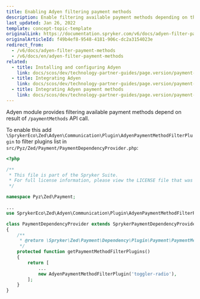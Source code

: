 ```yaml
---
title: Enabling Adyen filtering payment methods
description: Enable filtering available payment methods depending on the result of /paymentMethods API call in the Spryker Commerce OS.
last_updated: Jan 26, 2022
template: concept-topic-template
originalLink: https://documentation.spryker.com/v6/docs/adyen-filter-payment-methods
originalArticleId: f49b4ef8-9548-4181-906c-dc2a3154023e
redirect_from:
  - /v6/docs/adyen-filter-payment-methods
  - /v6/docs/en/adyen-filter-payment-methods
related:
  - title: Installing and configuring Adyen
    link: docs/scos/dev/technology-partner-guides/page.version/payment-partners/adyen/installing-and-configuring-adyen.html
  - title: Integrating Adyen
    link: docs/scos/dev/technology-partner-guides/page.version/payment-partners/adyen/integrating-adyen.html
  - title: Integrating Adyen payment methods
    link: docs/scos/dev/technology-partner-guides/page.version/payment-partners/adyen/integrating-adyen-payment-methods.html
---
```


Adyen module provides filtering available payment methods depend on result of `/paymentMethods` API call.

To enable this add `\SprykerEco\Zed\Adyen\Communication\Plugin\AdyenPaymentMethodFilterPlugin` to filter plugins list in `src/Pyz/Zed/Payment/PaymentDependencyProvider.php`:

```php
<?php

/**
 * This file is part of the Spryker Suite.
 * For full license information, please view the LICENSE file that was distributed with this source code.
 */

namespace Pyz\Zed\Payment;

...
use SprykerEco\Zed\Adyen\Communication\Plugin\AdyenPaymentMethodFilterPlugin;

class PaymentDependencyProvider extends SprykerPaymentDependencyProvider
{
    /**
     * @return \Spryker\Zed\Payment\Dependency\Plugin\Payment\PaymentMethodFilterPluginInterface[]
     */
    protected function getPaymentMethodFilterPlugins()
    {
        return [
            ...
            new AdyenPaymentMethodFilterPlugin('toggler-radio'),
        ];
    }
}
 ```
